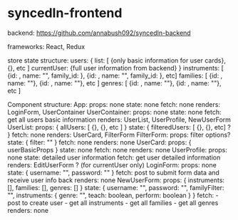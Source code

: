 # syncedIn-frontend

backend: https://github.com/annabush092/syncedIn-backend

frameworks: React, Redux


store state structure:
  users: {
    list: [ {only basic information for user cards}, {}, etc ]
    currentUser: {full user information from backend}
  }
  instruments: [ {id: , name: "", family_id: }, {id: , name: "", family_id: }, etc]
  families: [ {id: , name: ""}, {id: , name: ""}, etc ]
  genres: [ {id: , name: ""}, {id: , name: ""}, etc ]


Component structure:
  App:
    props: none
    state: none
    fetch: none
    renders: LoginForm, UserContainer
  UserContainer:
    props: none
    state: none
    fetch: get all users basic information
    renders: UserList, UserProfile, NewUserForm
  UserList:
    props: {
      allUsers: [ {}, {}, etc ]
    }
    state: {
      filteredUsers: [ {}, {}, etc] ?
    }
    fetch: none
    renders: UserCard, FilterForm
  FilterForm:
    props: filter options?
    state: {
      filter: ""
    }
    fetch: none
    renders: none
  UserCard:
    props: {
      userBasicProps
    }
    state: none
    fetch: none
    renders: none
  UserProfile:
    props: none
    state: detailed user information
    fetch: get user detailed information
    renders: EditUserForm ? (for currentUser only)
  LoginForm:
    props: none
    state: {
      username: "",
      password: ""
    }
    fetch: post to submit form data and receive user info back
    renders: none
  NewUserForm:
    props: {
      instruments: [],
      families: [],
      genres: []
    }
    state: {
      username: "",
      password: "",
      familyFilter: "",
      instruments: {
        genre: "",
        teach: boolean,
        perform: boolean
      }
    }
    fetch:
      - post to create user
      - get all instruments
      - get all families
      - get all genres
    renders: none
